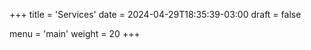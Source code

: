 +++
title = 'Services'
date = 2024-04-29T18:35:39-03:00
draft = false

menu = 'main'
weight = 20
+++
